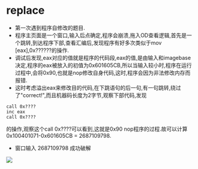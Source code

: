 # replace

- 第一次遇到程序自修改的题目.
- 程序主页面是一个窗口,输入后点确定,程序会崩溃,拖入OD查看逻辑,首先是一个跳转,到达程序下部,查看汇编后,发现程序有好多次类似于mov [eax],0x??????的操作.
- 调试后发现,eax对应的值就是程序的代码段,eax的值,是由输入和imagebase决定,程序的eax被放入的初值为0x601605CB,所以当输入较小时,程序在运行过程中,会将0x90,也就是nop修改自身代码,这时,程序会因为非法修改内存而报错.
- 这时考虑溢出eax来修改目的代码,在下跳语句的后一句,有一句跳转,绕过了"correct!",而且机器码长度为2字节,观察下部代码,发现
```x86asm
call 0x????
inc eax
call 0x????
```
的操作,观察这个call 0x????可以看到,这就是0x90 nop程序的过程.故可以计算0x100401071-0x601605CB = 2687109798.
- 窗口输入 2687109798 成功破解

![](/image/replace.jpg)